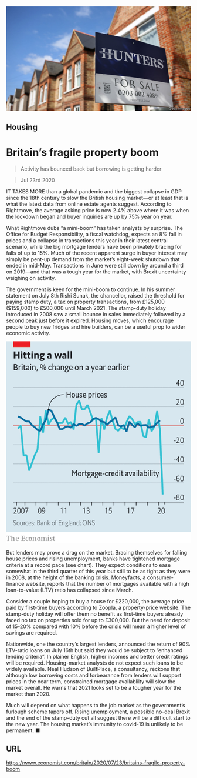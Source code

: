 ![](./images/20200725_BRP503.jpg)

## Housing

# Britain’s fragile property boom

> Activity has bounced back but borrowing is getting harder

> Jul 23rd 2020

IT TAKES MORE than a global pandemic and the biggest collapse in GDP since the 18th century to slow the British housing market—or at least that is what the latest data from online estate agents suggest. According to Rightmove, the average asking price is now 2.4% above where it was when the lockdown began and buyer inquiries are up by 75% year on year.

What Rightmove dubs “a mini-boom” has taken analysts by surprise. The Office for Budget Responsibility, a fiscal watchdog, expects an 8% fall in prices and a collapse in transactions this year in their latest central scenario, while the big mortgage lenders have been privately bracing for falls of up to 15%. Much of the recent apparent surge in buyer interest may simply be pent-up demand from the market’s eight-week shutdown that ended in mid-May. Transactions in June were still down by around a third on 2019—and that was a tough year for the market, with Brexit uncertainty weighing on activity.

The government is keen for the mini-boom to continue. In his summer statement on July 8th Rishi Sunak, the chancellor, raised the threshold for paying stamp duty, a tax on property transactions, from £125,000 ($159,000) to £500,000 until March 2021. The stamp-duty holiday introduced in 2008 saw a small bounce in sales immediately followed by a second peak just before it expired. Housing moves, which encourage people to buy new fridges and hire builders, can be a useful prop to wider economic activity.

![](./images/20200725_BRC562.png)

But lenders may prove a drag on the market. Bracing themselves for falling house prices and rising unemployment, banks have tightened mortgage criteria at a record pace (see chart). They expect conditions to ease somewhat in the third quarter of this year but still to be as tight as they were in 2008, at the height of the banking crisis. Moneyfacts, a consumer-finance website, reports that the number of mortgages available with a high loan-to-value (LTV) ratio has collapsed since March.

Consider a couple hoping to buy a house for £220,000, the average price paid by first-time buyers according to Zoopla, a property-price website. The stamp-duty holiday will offer them no benefit as first-time buyers already faced no tax on properties sold for up to £300,000. But the need for deposit of 15-20% compared with 10% before the crisis will mean a higher level of savings are required.

Nationwide, one the country’s largest lenders, announced the return of 90% LTV-ratio loans on July 16th but said they would be subject to “enhanced lending criteria”. In plainer English, higher incomes and better credit ratings will be required. Housing-market analysts do not expect such loans to be widely available. Neal Hudson of BuiltPlace, a consultancy, reckons that although low borrowing costs and forbearance from lenders will support prices in the near term, constrained mortgage availablilty will slow the market overall. He warns that 2021 looks set to be a tougher year for the market than 2020.

Much will depend on what happens to the job market as the government’s furlough scheme tapers off. Rising unemployment, a possible no-deal Brexit and the end of the stamp-duty cut all suggest there will be a difficult start to the new year. The housing market’s immunity to covid-19 is unlikely to be permanent. ■

## URL

https://www.economist.com/britain/2020/07/23/britains-fragile-property-boom
